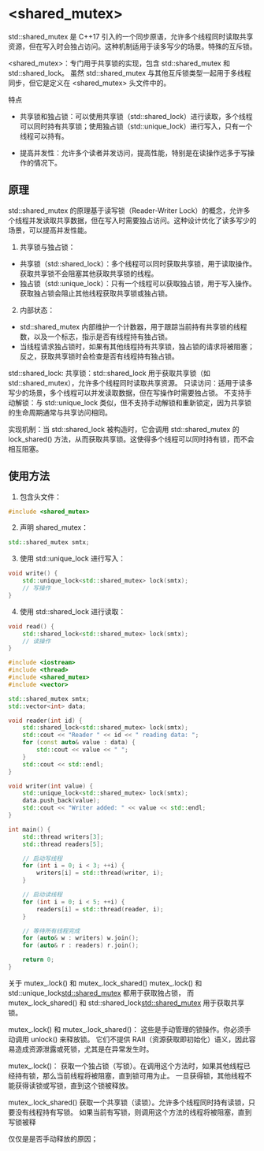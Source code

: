 # <shared_mutex>
std::shared_mutex 是 C++17 引入的一个同步原语，允许多个线程同时读取共享资源，但在写入时会独占访问。这种机制适用于读多写少的场景。特殊的互斥锁。

<shared_mutex>：专门用于共享锁的实现，包含 std::shared_mutex 和 std::shared_lock。
虽然 std::shared_mutex 与其他互斥锁类型一起用于多线程同步，但它是定义在 <shared_mutex> 头文件中的。

特点
 + 共享锁和独占锁：可以使用共享锁（std::shared_lock）进行读取，多个线程可以同时持有共享锁；使用独占锁（std::unique_lock）进行写入，只有一个线程可以持有。
  
 + 提高并发性：允许多个读者并发访问，提高性能，特别是在读操作远多于写操作的情况下。

## 原理
std::shared_mutex 的原理基于读写锁（Reader-Writer Lock）的概念，允许多个线程并发读取共享数据，但在写入时需要独占访问。这种设计优化了读多写少的场景，可以提高并发性能。

1. 共享锁与独占锁：
 + 共享锁（std::shared_lock）：多个线程可以同时获取共享锁，用于读取操作。获取共享锁不会阻塞其他获取共享锁的线程。
 + 独占锁（std::unique_lock）：只有一个线程可以获取独占锁，用于写入操作。获取独占锁会阻止其他线程获取共享锁或独占锁。

2. 内部状态：
 + std::shared_mutex 内部维护一个计数器，用于跟踪当前持有共享锁的线程数，以及一个标志，指示是否有线程持有独占锁。
 + 当线程请求独占锁时，如果有其他线程持有共享锁，独占锁的请求将被阻塞；反之，获取共享锁时会检查是否有线程持有独占锁。

std::shared_lock:
 共享锁：std::shared_lock 用于获取共享锁（如 std::shared_mutex），允许多个线程同时读取共享资源。
 只读访问：适用于读多写少的场景，多个线程可以并发读取数据，但在写操作时需要独占锁。
 不支持手动解锁：与 std::unique_lock 类似，但不支持手动解锁和重新锁定，因为共享锁的生命周期通常与共享访问相同。

 实现机制：当 std::shared_lock 被构造时，它会调用 std::shared_mutex 的 lock_shared() 方法，从而获取共享锁。这使得多个线程可以同时持有锁，而不会相互阻塞。

## 使用方法
1. 包含头文件：
```cpp
#include <shared_mutex>
```

2. 声明 shared_mutex：
```cpp
std::shared_mutex smtx;
```

3. 使用 std::unique_lock 进行写入：
```cpp
void write() {
    std::unique_lock<std::shared_mutex> lock(smtx);
    // 写操作
}
```

4. 使用 std::shared_lock 进行读取：
```cpp
void read() {
    std::shared_lock<std::shared_mutex> lock(smtx);
    // 读操作
}
```

```cpp
#include <iostream>
#include <thread>
#include <shared_mutex>
#include <vector>

std::shared_mutex smtx;
std::vector<int> data;

void reader(int id) {
    std::shared_lock<std::shared_mutex> lock(smtx);
    std::cout << "Reader " << id << " reading data: ";
    for (const auto& value : data) {
        std::cout << value << " ";
    }
    std::cout << std::endl;
}

void writer(int value) {
    std::unique_lock<std::shared_mutex> lock(smtx);
    data.push_back(value);
    std::cout << "Writer added: " << value << std::endl;
}

int main() {
    std::thread writers[3];
    std::thread readers[5];

    // 启动写线程
    for (int i = 0; i < 3; ++i) {
        writers[i] = std::thread(writer, i);
    }

    // 启动读线程
    for (int i = 0; i < 5; ++i) {
        readers[i] = std::thread(reader, i);
    }

    // 等待所有线程完成
    for (auto& w : writers) w.join();
    for (auto& r : readers) r.join();

    return 0;
}
```

关于 mutex_.lock() 和 mutex_.lock_shared()
mutex_.lock() 和 std::unique_lock<std::shared_mutex> 都用于获取独占锁，
而 mutex_.lock_shared() 和 std::shared_lock<std::shared_mutex> 用于获取共享锁。

mutex_.lock() 和 mutex_.lock_shared()：
  这些是手动管理的锁操作。你必须手动调用 unlock() 来释放锁。
  它们不提供 RAII（资源获取即初始化）语义，因此容易造成资源泄露或死锁，尤其是在异常发生时。

mutex_.lock()：
  获取一个独占锁（写锁）。在调用这个方法时，如果其他线程已经持有锁，那么当前线程将被阻塞，直到锁可用为止。
  一旦获得锁，其他线程不能获得读锁或写锁，直到这个锁被释放。

mutex_.lock_shared()
  获取一个共享锁（读锁）。允许多个线程同时持有读锁，只要没有线程持有写锁。
  如果当前有写锁，则调用这个方法的线程将被阻塞，直到写锁被释

仅仅是是否手动释放的原因；











